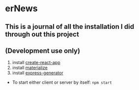 # erNews
## This is a journal of all the installation I did through out this project
## (Development use only)

1. install [create-react-app](https://github.com/facebookincubator/create-react-app)
2. install [materialize](http://materializecss.com/getting-started.html)
3. install [express-generator](https://expressjs.com/en/starter/generator.html)

* To start either client or server by itself: `npm start`
